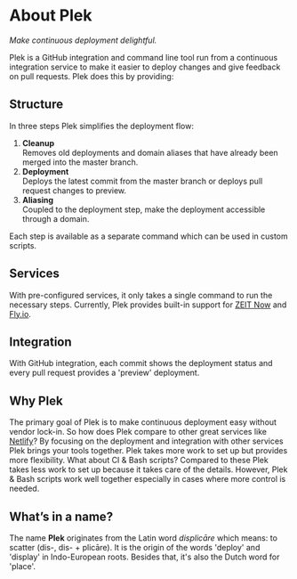 # About Plek
*Make continuous deployment delightful.*

Plek is a GitHub integration and command line tool run from a continuous integration service to make it easier to deploy changes and give feedback on pull requests. Plek does this by providing:

## Structure
In three steps Plek simplifies the deployment flow:

1. **Cleanup**  
   Removes old deployments and domain aliases that have already been merged into the master branch.
2. **Deployment**  
   Deploys the latest commit from the master branch or deploys pull request changes to preview.
3. **Aliasing**  
   Coupled to the deployment step, make the deployment accessible through a domain.

Each step is available as a separate command which can be used in custom scripts.

## Services
With pre-configured services, it only takes a single command to run the necessary steps. Currently, Plek provides built-in support for [ZEIT Now](https://zeit.co/now) and [Fly.io](https://fly.io/).

## Integration
With GitHub integration, each commit shows the deployment status and every pull request provides a 'preview' deployment.

## Why Plek
The primary goal of Plek is to make continuous deployment easy without vendor lock-in. So how does Plek compare to other great services like [Netlify](https://www.netlify.com/)? By focusing on the deployment and integration with other services Plek brings your tools together. Plek takes more work to set up but provides more flexibility. What about CI & Bash scripts? Compared to these Plek takes less work to set up because it takes care of the details. However, Plek & Bash scripts work well together especially in cases where more control is needed.

## What’s in a name?
The name **Plek** originates from the Latin word *displicāre* which means: to scatter (dis-, dis- + plicāre). It is the origin of the words 'deploy' and 'display' in Indo-European roots. Besides that, it's also the Dutch word for 'place'.
